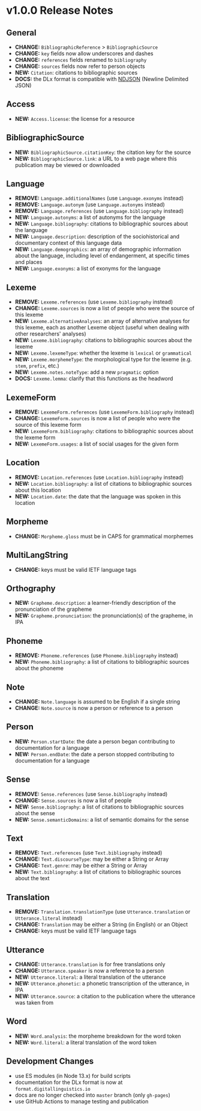 # v1.0.0 Release Notes

## General

- **CHANGE:** `BibliographicReference` > `BibliographicSource`
- **CHANGE:** `key` fields now allow underscores and dashes
- **CHANGE:** `references` fields renamed to `bibliography`
- **CHANGE:** `sources` fields now refer to person objects
- **NEW:** `Citation`: citations to bibliographic sources
- **DOCS:** the DLx format is compatible with [NDJSON](http://ndjson.org/) (Newline Delimited JSON)

## Access

- **NEW:** `Access.license`: the license for a resource

## BibliographicSource

- **NEW:** `BibliographicSource.citationKey`: the citation key for the source
- **NEW:** `BibliographicSource.link`: a URL to a web page where this publication may be viewed or downloaded

## Language

- **REMOVE:** `Language.additionalNames` (use `Language.exonyms` instead)
- **REMOVE:** `Language.autonym` (use `Language.autonyms` instead)
- **REMOVE:** `Language.references` (use `Language.bibliography` instead)
- **NEW:** `Language.autonyms`: a list of autonyms for the language
- **NEW:** `Language.bibliography`: citations to bibliographic sources about the language
- **NEW:** `Language.description`: description of the sociohistorical and documentary context of this language data
- **NEW:** `Language.demographics`: an array of demographic information about the language, including level of endangerment, at specific times and places
- **NEW:** `Language.exonyms`: a list of exonyms for the language

## Lexeme

- **REMOVE:** `Lexeme.references` (use `Lexeme.bibliography` instead)
- **CHANGE:** `Lexeme.sources` is now a list of people who were the source of this lexeme
- **NEW:** `Lexeme.alternativeAnalyses`: an array of alternative analyses for this lexeme, each as another Lexeme object (useful when dealing with other researchers' analyses)
- **NEW:** `Lexeme.bibliography`: citations to bibliographic sources about the lexeme
- **NEW:** `Lexeme.lexemeType`: whether the lexeme is `lexical` or `grammatical`
- **NEW:** `Lexeme.morphemeType`: the morphological type for the lexeme (e.g. `stem`, `prefix`, etc.)
- **NEW:** `Lexeme.notes.noteType`: add a new `pragmatic` option
- **DOCS:** `Lexeme.lemma`: clarify that this functions as the headword

## LexemeForm

- **REMOVE:** `LexemeForm.references` (use `LexemeForm.bibliography` instead)
- **CHANGE:** `LexemeForm.sources` is now a list of people who were the source of this lexeme form
- **NEW:** `LexemeForm.bibliography`: citations to bibliographic sources about the lexeme form
- **NEW:** `LexemeForm.usages`: a list of social usages for the given form

## Location

- **REMOVE:** `Location.references` (use `Location.bibliography` instead)
- **NEW:** `Location.bibliography`: a list of citations to bibliographic sources about this location
- **NEW:** `Location.date`: the date that the language was spoken in this location

## Morpheme

- **CHANGE:** `Morpheme.gloss` must be in CAPS for grammatical morphemes

## MultiLangString

- **CHANGE:** keys must be valid IETF language tags

## Orthography

- **NEW:** `Grapheme.description`: a learner-friendly description of the pronunciation of the grapheme
- **NEW:** `Grapheme.pronunciation`: the pronunciation(s) of the grapheme, in IPA

## Phoneme

- **REMOVE:** `Phoneme.references` (use `Phoneme.bibliography` instead)
- **NEW:** `Phoneme.bibliography`: a list of citations to bibliographic sources about the phoneme

## Note

- **CHANGE:** `Note.language` is assumed to be English if a single string
- **CHANGE:** `Note.source` is now a person or reference to a person

## Person

- **NEW:** `Person.startDate`: the date a person began contributing to documentation for a language
- **NEW:** `Person.endDate`: the date a person stopped contributing to documentation for a language

## Sense

- **REMOVE:** `Sense.references` (use `Sense.bibliography` instead)
- **CHANGE:** `Sense.sources` is now a list of people
- **NEW:** `Sense.bibliography`: a list of citations to bibliographic sources about the sense
- **NEW:** `Sense.semanticDomains`: a list of semantic domains for the sense

## Text

- **REMOVE:** `Text.references` (use `Text.bibliography` instead)
- **CHANGE:** `Text.discourseType`: may be either a String or Array
- **CHANGE:** `Text.genre`: may be either a String or Array
- **NEW:** `Text.bibliography`: a list of citations to bibliographic sources about the text

## Translation

- **REMOVE:** `Translation.translationType` (use `Utterance.translation` or `Utterance.literal` instead)
- **CHANGE:** `Translation` may be either a String (in English) or an Object
- **CHANGE:** keys must be valid IETF language tags

## Utterance

- **CHANGE:** `Utterance.translation` is for free translations only
- **CHANGE:** `Utterance.speaker` is now a reference to a person
- **NEW:** `Utterance.literal`: a literal translation of the utterance
- **NEW:** `Utterance.phonetic`: a phonetic transcription of the utterance, in IPA
- **NEW:** `Utterance.source`: a citation to the publication where the utterance was taken from

## Word

- **NEW:** `Word.analysis`: the morpheme breakdown for the word token
- **NEW:** `Word.literal`: a literal translation of the word token

## Development Changes

* use ES modules (in Node 13.x) for build scripts
* documentation for the DLx format is now at `format.digitallinguistics.io`
* docs are no longer checked into `master` branch (only `gh-pages`)
* use GitHub Actions to manage testing and publication
